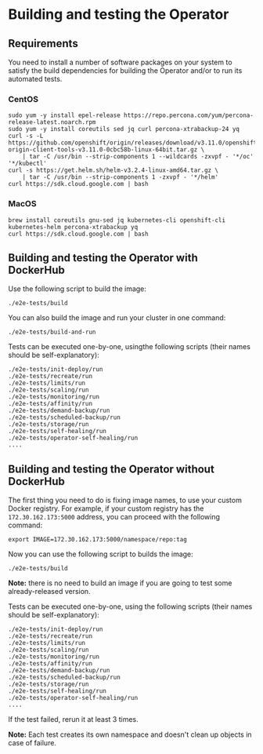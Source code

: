 # Building and testing the Operator

## Requirements

You need to install a number of software packages on your system to satisfy the build dependencies for building the Operator and/or to run its automated tests.

### CentOS

```
sudo yum -y install epel-release https://repo.percona.com/yum/percona-release-latest.noarch.rpm
sudo yum -y install coreutils sed jq curl percona-xtrabackup-24 yq
curl -s -L https://github.com/openshift/origin/releases/download/v3.11.0/openshift-origin-client-tools-v3.11.0-0cbc58b-linux-64bit.tar.gz \
    | tar -C /usr/bin --strip-components 1 --wildcards -zxvpf - '*/oc' '*/kubectl'
curl -s https://get.helm.sh/helm-v3.2.4-linux-amd64.tar.gz \
    | tar -C /usr/bin --strip-components 1 -zxvpf - '*/helm'
curl https://sdk.cloud.google.com | bash
```

### MacOS

```
brew install coreutils gnu-sed jq kubernetes-cli openshift-cli kubernetes-helm percona-xtrabackup yq
curl https://sdk.cloud.google.com | bash
```

## Building and testing the Operator with DockerHub

Use the following script to build the image:

```
./e2e-tests/build
```

You can also build the image and run your cluster in one command:

```
./e2e-tests/build-and-run
```

Tests can be executed one-by-one, usingthe following scripts (their names  should be self-explanatory):


```
./e2e-tests/init-deploy/run
./e2e-tests/recreate/run
./e2e-tests/limits/run
./e2e-tests/scaling/run
./e2e-tests/monitoring/run
./e2e-tests/affinity/run
./e2e-tests/demand-backup/run
./e2e-tests/scheduled-backup/run
./e2e-tests/storage/run
./e2e-tests/self-healing/run
./e2e-tests/operator-self-healing/run
....
```

## Building and testing the Operator without DockerHub

The first thing you need to do is fixing image names, to use your custom Docker registry. For example, if your custom registry has the `172.30.162.173:5000` address, you can proceed with the following command:

```
export IMAGE=172.30.162.173:5000/namespace/repo:tag
```

Now you can use the following script to builds the image:

```
./e2e-tests/build
```

**Note:** there is no need to build an image if you are going to test some already-released version.

Tests can be executed one-by-one, using the following scripts (their names should be self-explanatory):

```
./e2e-tests/init-deploy/run
./e2e-tests/recreate/run
./e2e-tests/limits/run
./e2e-tests/scaling/run
./e2e-tests/monitoring/run
./e2e-tests/affinity/run
./e2e-tests/demand-backup/run
./e2e-tests/scheduled-backup/run
./e2e-tests/storage/run
./e2e-tests/self-healing/run
./e2e-tests/operator-self-healing/run
....
```

If the test failed, rerun it at least 3 times.

**Note:** Each test creates its own namespace and doesn't clean up objects in case of failure.

